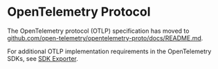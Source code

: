 <!--- Hugo front matter used to generate the website version of this page:
linkTitle: Protocol
--->

# OpenTelemetry Protocol

The OpenTelemetry protocol (OTLP) specification has moved to
[github.com/open-telemetry/opentelemetry-proto/docs/README.md](https://github.com/open-telemetry/opentelemetry-proto/blob/main/docs/README.md).

For additional OTLP implementation requirements in the OpenTelemetry SDKs, see
[SDK Exporter](exporter.md).
